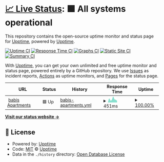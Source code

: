 # [📈 Live Status](https://upptime.github.io/upptime): <!--live status--> **🟩 All systems operational**

This repository contains the open-source uptime monitor and status page for [Upptime](https://upptime.js.org), powered by [Upptime](https://github.com/upptime/upptime).

[![Uptime CI](https://github.com/dimitrisdervas/upptime/workflows/Uptime%20CI/badge.svg)](https://github.com/dimitrisdervas/upptime/actions?query=workflow%3A%22Uptime+CI%22)
[![Response Time CI](https://github.com/dimitrisdervas/upptime/workflows/Response%20Time%20CI/badge.svg)](https://github.com/dimitrisdervas/upptime/actions?query=workflow%3A%22Response+Time+CI%22)
[![Graphs CI](https://github.com/dimitrisdervas/upptime/workflows/Graphs%20CI/badge.svg)](https://github.com/dimitrisdervas/upptime/actions?query=workflow%3A%22Graphs+CI%22)
[![Static Site CI](https://github.com/dimitrisdervas/upptime/workflows/Static%20Site%20CI/badge.svg)](https://github.com/dimitrisdervas/upptime/actions?query=workflow%3A%22Static+Site+CI%22)
[![Summary CI](https://github.com/dimitrisdervas/upptime/workflows/Summary%20CI/badge.svg)](https://github.com/dimitrisdervas/upptime/actions?query=workflow%3A%22Summary+CI%22)

With [Upptime](https://upptime.js.org), you can get your own unlimited and free uptime monitor and status page, powered entirely by a GitHub repository. We use [Issues](https://github.com/upptime/upptime/issues) as incident reports, [Actions](https://github.com/dimitrisdervas/upptime/actions) as uptime monitors, and [Pages](https://upptime.github.io/upptime) for the status page.

<!--start: status pages-->
<!-- This summary is generated by Upptime (https://github.com/upptime/upptime) -->
<!-- Do not edit this manually, your changes will be overwritten -->
<!-- prettier-ignore -->
| URL | Status | History | Response Time | Uptime |
| --- | ------ | ------- | ------------- | ------ |
| <img alt="" src="https://icons.duckduckgo.com/ip3/www.babisapartments.gr.ico" height="13"> [babis Apartments](https://www.babisapartments.gr) | 🟩 Up | [babis-apartments.yml](https://github.com/dimitrisdervas/upptime/commits/HEAD/history/babis-apartments.yml) | <details><summary><img alt="Response time graph" src="./graphs/babis-apartments/response-time-week.png" height="20"> 451ms</summary><br><a href="https://dimitrisdervas.github.io/upptime/history/babis-apartments"><img alt="Response time 664" src="https://img.shields.io/endpoint?url=https%3A%2F%2Fraw.githubusercontent.com%2Fdimitrisdervas%2Fupptime%2FHEAD%2Fapi%2Fbabis-apartments%2Fresponse-time.json"></a><br><a href="https://dimitrisdervas.github.io/upptime/history/babis-apartments"><img alt="24-hour response time 311" src="https://img.shields.io/endpoint?url=https%3A%2F%2Fraw.githubusercontent.com%2Fdimitrisdervas%2Fupptime%2FHEAD%2Fapi%2Fbabis-apartments%2Fresponse-time-day.json"></a><br><a href="https://dimitrisdervas.github.io/upptime/history/babis-apartments"><img alt="7-day response time 451" src="https://img.shields.io/endpoint?url=https%3A%2F%2Fraw.githubusercontent.com%2Fdimitrisdervas%2Fupptime%2FHEAD%2Fapi%2Fbabis-apartments%2Fresponse-time-week.json"></a><br><a href="https://dimitrisdervas.github.io/upptime/history/babis-apartments"><img alt="30-day response time 539" src="https://img.shields.io/endpoint?url=https%3A%2F%2Fraw.githubusercontent.com%2Fdimitrisdervas%2Fupptime%2FHEAD%2Fapi%2Fbabis-apartments%2Fresponse-time-month.json"></a><br><a href="https://dimitrisdervas.github.io/upptime/history/babis-apartments"><img alt="1-year response time 717" src="https://img.shields.io/endpoint?url=https%3A%2F%2Fraw.githubusercontent.com%2Fdimitrisdervas%2Fupptime%2FHEAD%2Fapi%2Fbabis-apartments%2Fresponse-time-year.json"></a></details> | <details><summary><a href="https://dimitrisdervas.github.io/upptime/history/babis-apartments">100.00%</a></summary><a href="https://dimitrisdervas.github.io/upptime/history/babis-apartments"><img alt="All-time uptime 99.97%" src="https://img.shields.io/endpoint?url=https%3A%2F%2Fraw.githubusercontent.com%2Fdimitrisdervas%2Fupptime%2FHEAD%2Fapi%2Fbabis-apartments%2Fuptime.json"></a><br><a href="https://dimitrisdervas.github.io/upptime/history/babis-apartments"><img alt="24-hour uptime 100.00%" src="https://img.shields.io/endpoint?url=https%3A%2F%2Fraw.githubusercontent.com%2Fdimitrisdervas%2Fupptime%2FHEAD%2Fapi%2Fbabis-apartments%2Fuptime-day.json"></a><br><a href="https://dimitrisdervas.github.io/upptime/history/babis-apartments"><img alt="7-day uptime 100.00%" src="https://img.shields.io/endpoint?url=https%3A%2F%2Fraw.githubusercontent.com%2Fdimitrisdervas%2Fupptime%2FHEAD%2Fapi%2Fbabis-apartments%2Fuptime-week.json"></a><br><a href="https://dimitrisdervas.github.io/upptime/history/babis-apartments"><img alt="30-day uptime 100.00%" src="https://img.shields.io/endpoint?url=https%3A%2F%2Fraw.githubusercontent.com%2Fdimitrisdervas%2Fupptime%2FHEAD%2Fapi%2Fbabis-apartments%2Fuptime-month.json"></a><br><a href="https://dimitrisdervas.github.io/upptime/history/babis-apartments"><img alt="1-year uptime 99.94%" src="https://img.shields.io/endpoint?url=https%3A%2F%2Fraw.githubusercontent.com%2Fdimitrisdervas%2Fupptime%2FHEAD%2Fapi%2Fbabis-apartments%2Fuptime-year.json"></a></details>

<!--end: status pages-->

[**Visit our status website →**](https://dimitrisdervas.github.io/upptime/)

## 📄 License

- Powered by: [Upptime](https://github.com/upptime/upptime)
- Code: [MIT](./LICENSE) © [Upptime](https://upptime.js.org)
- Data in the `./history` directory: [Open Database License](https://opendatacommons.org/licenses/odbl/1-0/)
